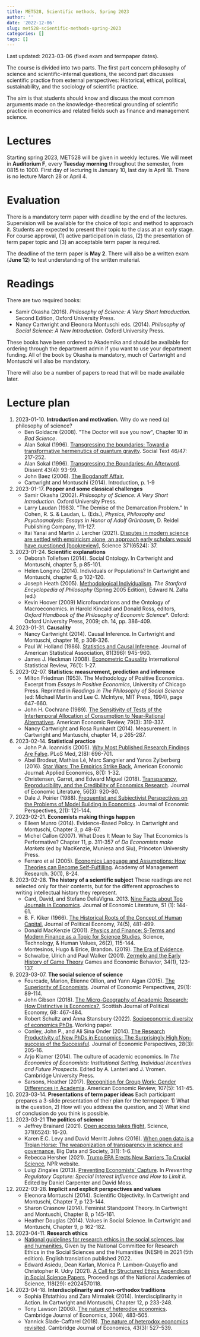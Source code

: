 ```yaml
---
title: MET528, Scientific methods, Spring 2023
author: ''
date: '2022-12-06'
slug: met528-scientific-methods-spring-2023
categories: []
tags: []
---
```


Last updated: 2023-03-06 (fixed exam and termpaper dates). 

The course is divided into two parts. The first part concern philosophy of science and scientific-internal questions, the second part discusses scientific practice from external perspectives: Historical, ethical, political, sustainability, and the sociology of scientific practice.

The aim is that students should know and discuss the most common arguments made on the knowledge-theoretical grounding of scientific practice in economics and related fields such as finance and management science.

# Lectures

Starting spring 2023, MET528 will be given in weekly lectures. 
We will meet in **Auditorium F**, every **Tuesday morning** throughout the
semester, from 0815 to 1000. First day of lecturing is January 10, last day is April 18.
There is no lecture March 28 or April 4.

# Evaluation

There is a mandatory term paper with deadline by the end of the lectures. Supervision
will be available for the choice of topic and method to approach it. Students
are expected to present their topic to the class at an early stage. For course approval,
(1) active participation in class, (2) the presentation of term paper topic and (3) 
an acceptable term paper is required.

The deadline of the term paper is **May 2**.
There will also be a written exam (**June 12**) to 
test understanding of the written material. 

# Readings

There are two required books:

- Samir Okasha  (2016).  *Philosophy of Science: A Very Short Introduction.* Second Edition, Oxford University Press.
- Nancy Cartwright and Eleonora Montuschi eds. (2014). *Philosophy of Social Science: A New Introduction.* Oxford University Press.

These books have been ordered to Akademika and should be available for ordering
through the department admin if you want to use your department funding. 
All of the book by Okasha is mandatory, much of Cartwright and Montuschi will also
be mandatory. 

There will also be a number of papers to read that will be made available later.


# Lecture plan

1. 2023-01-10. **Introduction and motivation.** Why do we need (a) philosophy of science? 
    - Ben Goldacre (2008). "The Doctor will sue you now", Chapter 10 in *Bad Science*.
    - Alan Sokal (1996). [Transgressing the boundaries: Toward a transformative hermenutics of quantum gravity](https://physics.nyu.edu/faculty/sokal/transgress_v2/transgress_v2_singlefile.html). Social Text 46/47: 217-252.
    - Alan Sokal (1996). [Transgressing the Boundaries: An Afterword](http://www.physics.nyu.edu/faculty/sokal/afterword_v1a/afterword_v1a_singlefile.html). Dissent 43(4): 93-99.
    - John Baez (2006). [The Bogdanoff Affair.](http://math.ucr.edu/home/baez/bogdanoff/)
    - Cartwright and Montuschi (2014). Introduction, p. 1-9 
2. 2023-01-17. **Popper and some classical challenges** 
    - Samir Okasha (2002). *Philosophy of Science: A Very Short Introduction*. Oxford University Press.
    - Larry Laudan (1983). "The Demise of the Demarcation Problem." In Cohen, R. S. & Laudan, L. (Eds.), *Physics, Philosophy and Psychoanalysis: Essays in Honor of Adolf Grünbaum*, D. Reidel Publishing Company, 111-127.
    -  Itai Yanai and Martin J. Lercher (2021). [Disputes in modern science are settled with empiricism alone, an approach early scholars would have questioned [bookreview]](https://blogs.sciencemag.org/books/2020/12/28/the-knowledge-machine/), Science 371(6524): 37.
3. 2023-01-24. **Scientific explanations**
    - Deborah Tollefsen (2014). Social Ontology. In Cartwright and Montuschi, chapter 5, p 85-101.
    - Helen Longino (2014). Individuals or Populations? In Cartwright and Montuschi, chapter 6, p 102-120.
    - Joseph Heath (2005). [Methodological Individualism](https://plato.stanford.edu/entries/methodological-individualism/). *The Stanford Encyclopedia of Philosophy* (Spring 2005 Edition), Edward N. Zalta (ed.)
    - Kevin Hoover (2009) Microfoundations and the Ontology of Macroeconomics. in Harold Kincaid and Donald Ross, editors, *Oxford Handbook of the Philosophy of Economic Science**. Oxford: Oxford University Press, 2009; ch. 14, pp. 386-409.
4. 2023-01-31. **Causality**    
    - Nancy Cartwright (2014). Causal Inference. In Cartwright and Montuschi, chapter 16, p 308-326.
    - Paul W. Holland (1986). [Statistics and Causal Inference](https://www.jstor.org/stable/2289064). Journal of American Statistical Association, 81(396): 945-960.
    -  James J. Heckman (2008). [Econometric Causality](http://dx.doi.org/10.1111/j.1751-5823.2007.00024.x) International Statistical Review, 76(1): 1-27.
5. 2023-02-07. **Statistics: measurement, prediction and inference** 
    -  Milton Friedman (1953). The Methodology of Positive Economics. Excerpt from *Essays in Positive Economics*, University of Chicago Press. Reprinted in *Readings in The Philosophy of Social Science* (ed: Michael Martin and Lee C. McIntyre, MIT Press, 1994), page 647-660.
    -  John H. Cochrane (1989). [The Sensitivity of Tests of the Intertemporal Allocation of Consumption to Near-Rational Alternatives](https://www.jstor.org/stable/1806848). American Economic Review, 79(3): 319-337.
    - Nancy Cartwright and Rosa Runhardt (2014). Measurement. In Cartwright and Mantuschi, chapter 14, p 265-287.
6. 2023-02-14. **Statistical practice**     
    - John P.A. Ioannidis (2005). [Why Most Published Research Findings Are False](http://dx.doi.org/10.1371/journal.pmed.0020124). PLoS Med, 2(8): 696-701.
    - Abel Brodeur, Mathias Lé, Marc Sangnier and Yanos Zylberberg (2016). [Star Wars: The Empirics Strike Back](https://www.aeaweb.org/articles?id=10.1257/app.20150044), American Economic Journal: Applied Economics, 8(1): 1-32.
    -  Christensen, Garret, and Edward Miguel (2018). [Transparency, Reproducibility, and the Credibility of Economics Research](https://www.aeaweb.org/articles?id=10.1257/jel.20171350). Journal of Economic Literature, 56(3): 920-80.
    - Dale J. Poirier (1988). [Frequentist and Subjectivist Perspectives on the Problems of Model Building in Economics](http://www.jstor.org/stable/1942744). Journal of Economic Perspectives, 2(1): 121-144.
7. 2023-02-21. **Economists making things happen**
    - Eileen Munro (2014). Evidence-Based Policy. In Cartwright and Montuschi, Chapter 3, p 48-67.
    - Michel Callon (2007). What Does It Mean to Say That Economics Is Performative? Chapter 11, p. 311-357 of *Do Economists make Markets* (ed by MacKenzie, Muniesa and Siu), Princeton University Press.
    -  Ferraro et al (2005). [Economics Language and Assumptions: How Theories can Become Self-Fulfilling](http://amr.aom.org/content/30/1/8.short). Academy of Management Research. 30(1), 8-24.
8. 2023-02-28. **The history of a scientific subject** These readings are not selected
only for their contents, but for the different approaches to writing intellectual history they represent.
    -  Card, David, and Stefano DellaVigna. 2013. [Nine Facts about Top Journals in Economics](https://www.jstor.org/stable/23644706). Journal of Economic Literature, 51 (1): 144-61.
    - B. F. Kiker (1966). [The Historical Roots of the Concept of Human Capital](https://doi.org/10.1086/259201), Journal of Political Economy, 74(5), 481-499.
    - Donald MacKenzie (2001). [Physics and Finance: S-Terms and Modern Finance as a Topic for Science Studies](https://doi.org/10.1177%2F016224390102600201), Science, Technology, & Human Values, 26(2), 115-144.
    -  Montesinos, Hugo & Brice, Brandon. (2019). [The Era of Evidence](https://www.researchgate.net/publication/318600096_The_Era_of_Evidence). 
    - Schwalbe, Ulrich and Paul Walker (2001). [Zermelo and the Early History of Game Theory](https://doi.org/10.1006/game.2000.0794) Games and Economic Behavior, 34(1), 123-137.
9. 2023-03-07. **The social science of science**
    - Fourcade, Marion, Etienne Ollion, and Yann Algan (2015). [The Superiority of Economists](https://www.aeaweb.org/articles?id=10.1257/jep.29.1.89). Journal of Economic Perspectives, 29(1): 89-114.
    - John Gibson (2018). [The Micro-Geography of Academic Research: How Distinctive is Economics?](https://doi.org/10.1111/sjpe.12271), Scottish Journal of Political Economy, 68: 467-484.
    - Robert Schultz and Anna Stansbury (2022). [Socioeconomic diversity of economics PhDs](https://www.piie.com/publications/working-papers/socioeconomic-diversity-economics-phds). Working paper.
    -  Conley, John P., and Ali Sina Onder (2014). [The Research Productivity of New PhDs in Economics: The Surprisingly High Non-success of the Successful](https://www.aeaweb.org/articles?id=10.1257/jep.28.3.205). Journal of Economic Perspectives, 28(3): 205-16.
    - Arjo Klamer (2014). The culture of academic economics. In *The Economics of Economists: Institutional Setting, Individual Incentives and Future Prospects*. Edited by A. Lanteri and J. Vromen. Cambridge University Press.
    -  Sarsons, Heather (2017). [Recognition for Group Work: Gender Differences in Academia](https://www.aeaweb.org/articles?id=10.1257/aer.p20171126). American Economic Review, 107(5): 141-45.
10. 2023-03-14. **Presentations of term paper ideas** Each participant prepares a 3-slide presentation of their plan for the termpaper: 1) What is the question, 2) How will you address the question, and 3) What kind of conclusion do you think is possible.
11. 2023-03-21  **The politics of science**
    -  Jeffrey Brainard (2021). [Open access takes flight](https://science.sciencemag.org/content/371/6524/16), Science, 371(6524): 16-20.
    - Karen E.C. Levy and David Merritt Johns (2016). [When open data is a Trojan Horse: The weaponization of transparency in science and governance](https://journals.sagepub.com/doi/10.1177/2053951715621568), Big Data and Society, 3(1): 1-6.
    - Rebecca Hersher (2021). [Trump EPA Erects New Barriers To Crucial Science](https://www.npr.org/2021/01/05/953579414/trump-epa-erects-new-barriers-to-crucial-science), NPR website.
    - Luigi Zingales (2013). [Preventing Economists’ Capture](http://faculty.chicagobooth.edu/luigi.zingales/papers/research/Preventing_Economists_Capture.pdf). In *Preventing Regulatory Capture: Special Interest Influence and How to Limit it*. Edited by Daniel Carpenter and David Moss.
12. 2022-03-28. **Implicit and explicit perspectives and values**
    - Eleonora Montuschi (2014). Scientific Objectivity. In Cartwright and Montuschi, Chapter 7, p 123-144.
    - Sharon Crasnow (2014). Feminist Standpoint Theory. In Cartwright and Montuschi, Chapter 8, p 145-161.
    - Heather Douglas (2014). Values in Social Science. In Cartwright and Montuschi, Chapter 9, p 162-182.
13. 2023-04-11. **Research ethics**
    - [National guidelines for research ethics in the social sciences, law and humanities.](https://www.forskningsetikk.no/en/about-us/our-committees-and-commission/nesh/guidelines-nesh/guidelines-for-research-ethics-in-the-social-sciences-humanities-law-and-theology/) Given by the National Committee for Research Ethics in the Social Sciences and the Humanities (NESH) in 2021 (5th edition). English translation published 2022.
    - Edward Asiedu, Dean Karlan, Monica P. Lambon-Quayefio and Christopher R. Udry (2021). [A Call for Structured Ethics Appendices in Social Science Papers](https://doi.org/10.1073/pnas.2024570118), Proceedings of the National Academies of Science, 118(29): e2024570118.
14. 2023-04-18. **Interdisciplinarity and non-orthodox traditions**
    - Sophia Efstathiou and Zara Mirmalek (2014). Interdisciplinarity in Action.  In Cartwright and Montuschi, Chapter 12, p 233-248.
    - Tony Lawson (2006). [The nature of heterodox economics](https://academic.oup.com/cje/article/30/4/483/1713645). Cambridge Journal of Economics, 30(4), 483-505.
    - Yannick Slade-Caffarel (2018). [The nature of heterodox economics revisited](https://doi.org/10.1093/cje/bey043). Cambridge Journal of Economics, 43(3): 527–539.
